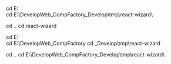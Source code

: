 cd E:\
cd E:\DevelopWeb\_CompFactory\_Develop\tmp\react-wizard\

cd ..
cd react-wizard

cd E:\
cd E:\DevelopWeb\_CompFactory
cd _Develop\tmp\react-wizard

cd ..
cd E:\DevelopWeb\_CompFactory\_Develop\tmp\react-wizard\
